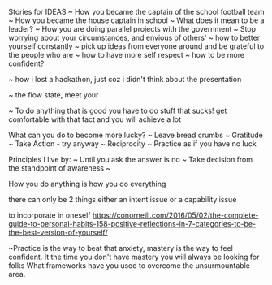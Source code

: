 Stories for IDEAS
~ How you became the captain of the school football team
~ How you became the house captain in school
~ What does it mean to be a leader?
~ How you are doing parallel projects with the government
~ Stop worrying about your circumstances, and envious of others'
~ how to better yourself constantly
~ pick up ideas from everyone around and be grateful to the people who are
~ how to have more self respect
~ how to be more confident?

~ how i lost a hackathon, just coz i didn't think about the presentation


~ the flow state, meet your


~ To do anything that is good you have to do stuff that sucks! get comfortable with that fact and you will achieve a lot


What can you do to become more lucky?
~ Leave bread crumbs
~ Gratitude
~ Take Action - try anyway
~ Reciprocity
~ Practice as if you have no luck

Principles I live by:
~ Until you ask the answer is no
~ Take decision from the standpoint of awareness
~

<Recently added> How you do anything is how you do everything


<IMP> there can only be 2 things either an intent issue or a capability issue



to incorporate in oneself
https://conorneill.com/2016/05/02/the-complete-guide-to-personal-habits-158-positive-reflections-in-7-categories-to-be-the-best-version-of-yourself/




~Practice is the way to beat that anxiety, mastery is the way to feel confident. It the time you don't have mastery you will always be looking for folks
What frameworks have you used to overcome the unsurmountable area.
